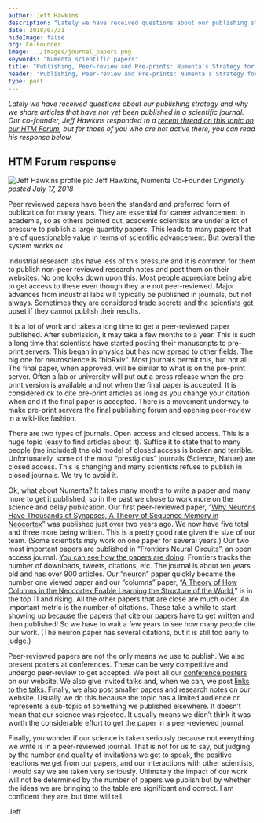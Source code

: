 ```yaml
---
author: Jeff Hawkins
description: "Lately we have received questions about our publishing strategy and why we share articles that have not yet been published in a scientific journal.  Our co-founder, Jeff Hawkins responded to a recent thread on this topic on our HTM Forum. His response is posted here in this blog post."
date: 2018/07/31
hideImage: false
org: Co-Founder
image: ../images/journal_papers.png
keywords: "Numenta scientific papers"
title: "Publishing, Peer-review and Pre-prints: Numenta's Strategy for Sharing Science"
header: "Publishing, Peer-review and Pre-prints: Numenta's Strategy for Sharing Science"
type: post
---
```


*Lately we have received questions about our publishing strategy and why we share articles that have not yet been published in a scientific journal.  Our co-founder, Jeff Hawkins responded to a [recent thread on this topic on our HTM Forum](https://discourse.numenta.org/t/why-are-only-a-few-numenta-papers-published-in-scientific-journals/4217), but for those of you who are not active there, you can read his response below.*

**HTM Forum response**
----------------------

![Jeff Hawkins profile pic](https://discourse-cdn-sjc2.com/standard14/user_avatar/discourse.numenta.org/jhawkins/120/278_1.png)
Jeff Hawkins, Numenta Co-Founder
*Originally posted July 17, 2018*


Peer reviewed papers have been the standard and preferred form of publication for many years. They are essential for career advancement in academia, so as others pointed out, academic scientists are under a lot of pressure to publish a large quantity papers. This leads to many papers that are of questionable value in terms of scientific advancement. But overall the system works ok.

Industrial research labs have less of this pressure and it is common for them to publish non-peer reviewed research notes and post them on their websites. No one looks down upon this. Most people appreciate being able to get access to these even though they are not peer-reviewed. Major advances from industrial labs will typically be published in journals, but not always. Sometimes they are considered trade secrets and the scientists get upset if they cannot publish their results.

It is a lot of work and takes a long time to get a peer-reviewed paper published. After submission, it may take a few months to a year. This is such a long time that scientists have started posting their manuscripts to pre-print servers. This began in physics but has now spread to other fields. The big one for neuroscience is “bioRxiv”. Most journals permit this, but not all. The final paper, when approved, will be similar to what is on the pre-print server. Often a lab or university will put out a press release when the pre-print version is available and not when the final paper is accepted. It is considered ok to cite pre-print articles as long as you change your citation when and if the final paper is accepted. There is a movement underway to make pre-print servers the final publishing forum and opening peer-review in a wiki-like fashion.

There are two types of journals. Open access and closed access. This is a huge topic (easy to find articles about it). Suffice it to state that to many people (me included) the old model of closed access is broken and terrible. Unfortunately, some of the most “prestigious” journals (Science, Nature) are closed access. This is changing and many scientists refuse to publish in closed journals. We try to avoid it.

Ok, what about Numenta? It takes many months to write a paper and many more to get it published, so in the past we chose to work more on the science and delay publication. Our first peer-reviewed paper, “[Why Neurons Have Thousands of Synapses, A Theory of Sequence Memory in Neocortex](https://numenta.com/neuroscience-research/research-publications/papers/why-neurons-have-thousands-of-synapses-theory-of-sequence-memory-in-neocortex/)” was published just over two years ago. We now have five total and three more being written. This is a pretty good rate given the size of our team. (Some scientists may work on one paper for several years.) Our two most important papers are published in “Frontiers Neural Circuits”, an open access journal. [You can see how the papers are doing](https://www.frontiersin.org/journals/neural-circuits#articles). Frontiers tracks the number of downloads, tweets, citations, etc. The journal is about ten years old and has over 900 articles. Our “neuron” paper quickly became the number one viewed paper and our “columns” paper, “[A Theory of How Columns in the Neocortex Enable Learning the Structure of the World](https://numenta.com/neuroscience-research/research-publications/papers/a-theory-of-how-columns-in-the-neocortex-enable-learning-the-structure-of-the-world/),” is in the top 11 and rising. All the other papers that are close are much older. An important metric is the number of citations. These take a while to start showing up because the papers that cite our papers have to get written and then published! So we have to wait a few years to see how many people cite our work. (The neuron paper has several citations, but it is still too early to judge.)

Peer-reviewed papers are not the only means we use to publish. We also present posters at conferences. These can be very competitive and undergo peer-review to get accepted. We post all our [conference posters](https://numenta.com/neuroscience-research/research-publications/posters/) on our website. We also give invited talks and, when we can, we post [links to the talks](https://numenta.com/resources/videos/). Finally, we also post smaller papers and research notes on our website. Usually we do this because the topic has a limited audience or represents a sub-topic of something we published elsewhere. It doesn’t mean that our science was rejected. It usually means we didn’t think it was worth the considerable effort to get the paper in a peer-reviewed journal.

Finally, you wonder if our science is taken seriously because not everything we write is in a peer-reviewed journal. That is not for us to say, but judging by the number and quality of invitations we get to speak, the positive reactions we get from our papers, and our interactions with other scientists, I would say we are taken very seriously. Ultimately the impact of our work will not be determined by the number of papers we publish but by whether the ideas we are bringing to the table are significant and correct. I am confident they are, but time will tell.

Jeff
